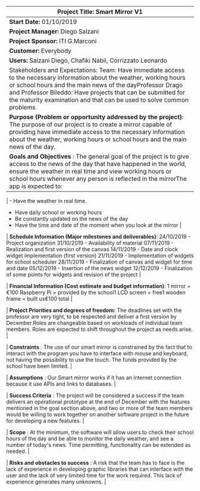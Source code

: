 | **Project Title:** Smart Mirror V1 |
| --- |
| **Start Date:** 01/10/2019 | **End Date:** December 2019 |
| **Project Manager:** Diego Salzani |
| **Project Sponsor:** ITI G.Marconi |
| **Customer:** Everybody |
| **Users:** Salzani Diego, Chafiki Nabil, Corrizzato Leonardo |
| Stakeholders and Expectations: Team: Have immediate access to the necessary information about the weather, working        hours or school hours and the main news of the dayProfessor Drago and Professor Bileddo: Have projects that can be submitted for the maturity examination and that can be used to solve common problems   |
| **Purpose (Problem or opportunity addressed by the project)**: The purpose of our project is to create a mirror capable of providing have immediate access to the necessary information about the weather, working hours or school hours and the main news of the day. |
| **Goals and Objectives** : The general goal of the project is to give access to the news of the day that have happened in the world, ensure the weather in real time and view working hours or school hours whenever any person is reflected in the mirrorThe app is expected to: |

| - Have the weather in real time.
- Have daily school or working hours
- Be constantly updated on the news of the day
- Have the time and date of the moment when you look at the mirror |

| **Schedule Information (Major milestones and deliverables)**:
24/10/2019 - Project organization
31/10/2019 - Availability of material
07/11/2019 - Realization and first version of the canvas
14/11/2019 - Date and clock widget implementation (first version)
21/11/2019 - Implementation of widgets for school scheduler
28/11/2019 - Finalization of canvas and widget for time and date
05/12/2019 - Insertion of the news widget
12/12/2019 - Finalization of some points for widgets and revision of the project  |

| **Financial Information (Cost estimate and budget information)**: 1 mirror =  €100 Raspberry Pi = provided by the school1 LCD screen = free1 wooden frame = built us€100 total |

| **Project Priorities and degrees of freedom:** The deadlines set with the professor are very tight, to be respected and deliver a first version by December.Roles are changeable based on workloads of individual team members.  Roles are expected to shift throughout the project as needs arise. |

| **Constraints** : The use of our smart mirror is constrained by the fact that to interact with the program you have to interface with mouse and keyboard, not having the possibility to use the touch. The funds provided by the school have been limited. |

| **Assumptions** : Our Smart mirror works if it has an internet connection because it use APIs and links to databases. |

| **Success Criteria** : The project will be considered a success if  the team delivers an operational prototype at the end of December with the features mentioned in the goal section above, and two or more of the team members would be willing to work together on another software project in the future for developing a new features. |

| **Scope** : At the minimum, the software will allow users to check their school hours of the day and be able to monitor the daily weather, and see a number of today&#39;s news.  Time permitting, functionality can be extended as needed. |

| **Risks and obstacles to success** :  A risk that the team has to face is the lack of experience in developing graphic libraries that can interface with the user and the lack of very limited time for the work required.  This lack of experience generates many unknowns. |
